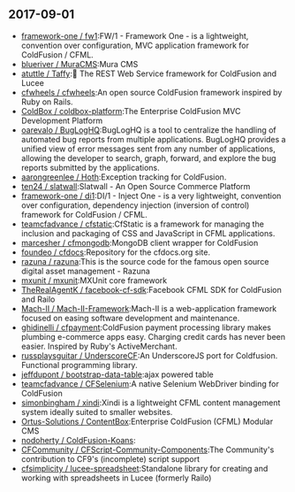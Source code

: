 ## 2017-09-01

* [framework-one / fw1](https://github.com/framework-one/fw1):FW/1 - Framework One - is a lightweight, convention over configuration, MVC application framework for ColdFusion / CFML.
* [blueriver / MuraCMS](https://github.com/blueriver/MuraCMS):Mura CMS
* [atuttle / Taffy](https://github.com/atuttle/Taffy):🍬 The REST Web Service framework for ColdFusion and Lucee
* [cfwheels / cfwheels](https://github.com/cfwheels/cfwheels):An open source ColdFusion framework inspired by Ruby on Rails.
* [ColdBox / coldbox-platform](https://github.com/ColdBox/coldbox-platform):The Enterprise ColdFusion MVC Development Platform
* [oarevalo / BugLogHQ](https://github.com/oarevalo/BugLogHQ):BugLogHQ is a tool to centralize the handling of automated bug reports from multiple applications. BugLogHQ provides a unified view of error messages sent from any number of applications, allowing the developer to search, graph, forward, and explore the bug reports submitted by the applications.
* [aarongreenlee / Hoth](https://github.com/aarongreenlee/Hoth):Exception tracking for ColdFusion.
* [ten24 / slatwall](https://github.com/ten24/slatwall):Slatwall - An Open Source Commerce Platform
* [framework-one / di1](https://github.com/framework-one/di1):DI/1 - Inject One - is a very lightweight, convention over configuration, dependency injection (inversion of control) framework for ColdFusion / CFML.
* [teamcfadvance / cfstatic](https://github.com/teamcfadvance/cfstatic):CfStatic is a framework for managing the inclusion and packaging of CSS and JavaScript in CFML applications.
* [marcesher / cfmongodb](https://github.com/marcesher/cfmongodb):MongoDB client wrapper for ColdFusion
* [foundeo / cfdocs](https://github.com/foundeo/cfdocs):Repository for the cfdocs.org site.
* [razuna / razuna](https://github.com/razuna/razuna):This is the source code for the famous open source digital asset management - Razuna
* [mxunit / mxunit](https://github.com/mxunit/mxunit):MXUnit core framework
* [TheRealAgentK / facebook-cf-sdk](https://github.com/TheRealAgentK/facebook-cf-sdk):Facebook CFML SDK for ColdFusion and Railo
* [Mach-II / Mach-II-Framework](https://github.com/Mach-II/Mach-II-Framework):Mach-II is a web-application framework focused on easing software development and maintenance.
* [ghidinelli / cfpayment](https://github.com/ghidinelli/cfpayment):ColdFusion payment processing library makes plumbing e-commerce apps easy. Charging credit cards has never been easier. Inspired by Ruby's ActiveMerchant.
* [russplaysguitar / UnderscoreCF](https://github.com/russplaysguitar/UnderscoreCF):An UnderscoreJS port for Coldfusion. Functional programming library.
* [jeffdupont / bootstrap-data-table](https://github.com/jeffdupont/bootstrap-data-table):ajax powered table
* [teamcfadvance / CFSelenium](https://github.com/teamcfadvance/CFSelenium):A native Selenium WebDriver binding for ColdFusion
* [simonbingham / xindi](https://github.com/simonbingham/xindi):Xindi is a lightweight CFML content management system ideally suited to smaller websites.
* [Ortus-Solutions / ContentBox](https://github.com/Ortus-Solutions/ContentBox):Enterprise ColdFusion (CFML) Modular CMS
* [nodoherty / ColdFusion-Koans](https://github.com/nodoherty/ColdFusion-Koans):
* [CFCommunity / CFScript-Community-Components](https://github.com/CFCommunity/CFScript-Community-Components):The Community's contribution to CF9's (incomplete) script support
* [cfsimplicity / lucee-spreadsheet](https://github.com/cfsimplicity/lucee-spreadsheet):Standalone library for creating and working with spreadsheets in Lucee (formerly Railo)
